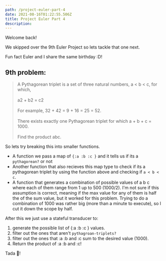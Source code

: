 ```yaml
---
path: /project-euler-part-4
date: 2021-08-16T01:22:55.506Z
title: Project Euler Part 4
description: 
---
```


Welcome back!

We skipped over the 9th Euler Project so lets tackle that one next.

Fun fact Euler and I share the same birthday :D!

9th problem:
---
>A Pythagorean triplet is a set of three natural numbers, a < b < c, for which,
> <br></br> a2 + b2 = c2
> <br></br> For example, 32 + 42 = 9 + 16 = 25 = 52.
> <br></br>There exists exactly one Pythagorean triplet for which a + b + c = 1000.
> <br></br> Find the product abc.

So lets try breaking this into smaller functions.
* A function we pass a map of `{:a :b :c }`  and it tells us if its a `pythagorean?` or not
* Another function that also recieves this map type to check if its a pythagorean triplet by using the function above and checking if
`a < b < c`.
* A function that generates a combination of possible values of a b c where each of them range from 1 up to 500 (1000/2).
I'm not sure if this assumption is correct, meaning if the max value for any of them is half the of the sum value, but it worked for this problem.
Trying to do a combination of 1000 was rather big (more than a minute to execute), so I cut it down the scope by half.

After this we just use a stateful transducer to:
1. generate the possible list of {:a :b :c } values.
2. filter out the ones that aren't `pythagroan-triplets?`
3. filter out the ones that :a :b and :c sum to the desired value (1000).
4. Return the product of :a :b and :c!

Tada 🎉!





